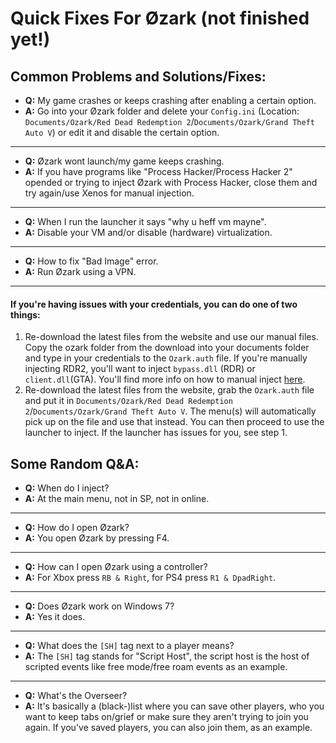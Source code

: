 # Quick Fixes For Øzark (not finished yet!)


## Common Problems and Solutions/Fixes:
- **Q:** My game crashes or keeps crashing after enabling a certain option.
- **A:** Go into your Øzark folder and delete your `Config.ini` (Location: `Documents/Ozark/Red Dead Redemption 2`/`Documents/Ozark/Grand Theft Auto V`) or edit it and disable the certain option.
___
- **Q:** Øzark wont launch/my game keeps crashing.
- **A:** If you have programs like "Process Hacker/Process Hacker 2" opended or trying to inject Øzark with Process Hacker, close them and try again/use Xenos for manual injection.
___
- **Q:** When I run the launcher it says "why u heff vm mayne".
- **A:** Disable your VM and/or disable (hardware) virtualization.
___
- **Q:** How to fix "Bad Image" error.
- **A:** Run Øzark using a VPN.
___
#### If you're having issues with your credentials, you can do one of two things:
1. Re-download the latest files from the website and use our manual files. Copy the ozark folder from the download into your documents folder and type in your credentials to the `Ozark.auth` file. If you're manually injecting RDR2, you'll want to inject `bypass.dll` (RDR) or `client.dll`(GTA). You'll find more info on how to manual inject [here](https://github.com/GHXIIST/Ozark-Guides/blob/master/General%20Guides/How%20to%20manual%20inject%20%C3%98zark.md).
2. Re-download the latest files from the website, grab the `Ozark.auth` file and put it in `Documents/Ozark/Red Dead Redemption 2`/`Documents/Ozark/Grand Theft Auto V`. The menu(s) will automatically pick up on the file and use that instead. You can then proceed to use the launcher to inject. If the launcher has issues for you, see step 1.



## Some Random Q&A:
- **Q:** When do I inject?
- **A:** At the main menu, not in SP, not in online.
___
- **Q:** How do I open Øzark?
- **A:** You open Øzark by pressing F4.
___
- **Q:** How can I open Øzark using a controller?
- **A:** For Xbox press `RB & Right`, for PS4 press `R1 & DpadRight`.
___
- **Q:** Does Øzark work on Windows 7?
- **A:** Yes it does.
___
- **Q:** What does the `[SH]` tag next to a player means?
- **A:** The `[SH]` tag stands for "Script Host", the script host is the host of scripted events like free mode/free roam events as an example.
___
- **Q:** What's the Overseer?
- **A:** It's basically a (black-)list where you can save other players, who you want to keep tabs on/grief or make sure they aren't trying to join you again. If you've saved players, you can also join them, as an example.